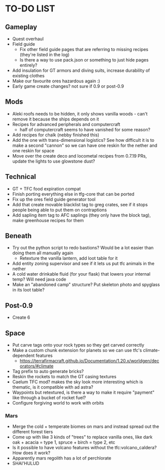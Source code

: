 # TO-DO LIST

## Gameplay
- Quest overhaul
- Field guide
	- Fix other field guide pages that are referring to missing recipes (they're listed in the log)
	- Is there a way to use pack.json or something to just hide pages entirely?
- Add insulation for GT armors and diving suits, increase durability of existing clothes
- Make our favourite ores hazardous again :)
- Early game create changes? not sure if 0.9 or post-0.9

## Mods
- Aleki roofs needs to be hidden, it only shows vanilla woods - can't remove it because the ships depends on it
- Recipes for advanced peripherals and computercraft
	- half of computercraft seems to have vanished for some reason?
- Add recipes for chalk (nebby finished this)
- Add the one with trans-dimensional logistics? See how difficult it is to make a second "cannon" so we can have one reskin for the nether and one reskin for space
- Move over the create deco and locometal recipes from 0.7.19 PRs, update the lights to use glowstone dust?

## Technical
- GT + TFC food expiration compat
- Finish porting everything else in tfg-core that can be ported
- Fix up the ores field guide generator tool
- Add that create movable blacklist tag to greg crates, see if it stops people being able to put them on contraptions
- Add sapling item tag to AFC saplings (they only have the block tag), make greenhouse recipes for them

## Beneath
- Try out the python script to redo bastions? Would be a lot easier than doing them all manually again
	- Retexture the vanilla lantern, add loot table for it
- Add entity zoning supervisor and see if it lets us put tfc animals in the nether
- A cold water drinkable fluid (for your flask) that lowers your internal temp? Will need java code
- Make an "abandoned camp" structure? Put skeleton photo and spyglass in its loot table?

## Post-0.9
- Create 6

## Space
- Put carve tags onto your rock types so they get carved correctly
- Make a custom chunk extension for planets so we can use tfc's climate-dependent features
	- https://terrafirmacraft.github.io/Documentation/1.20.x/worldgen/decorators/#climate
- Tag prefix to auto generate bricks?
- Reskin the rockets to match the GT casing textures
- Caelum TFC mod? makes the sky look more interesting which is thematic, is it compatible with ad astra?
- Waypoints but retextured, is there a way to make it require "payment" like through a bucket of rocket fuel?
- Configure forgiving world to work with orbits

### Mars
- Merge the cold + temperate biomes on mars and instead spread out the different forest tiers
- Come up with like 3 kinds of "trees" to replace vanilla ones, like dark oak + acacia = type 1, spruce + birch = type 2, etc
- Is it possible to have volcano features without the tfc:volcano_caldera? How does it work?
- Apparently mars regolith has a lot of perchlorate
- SHAI'HULUD
